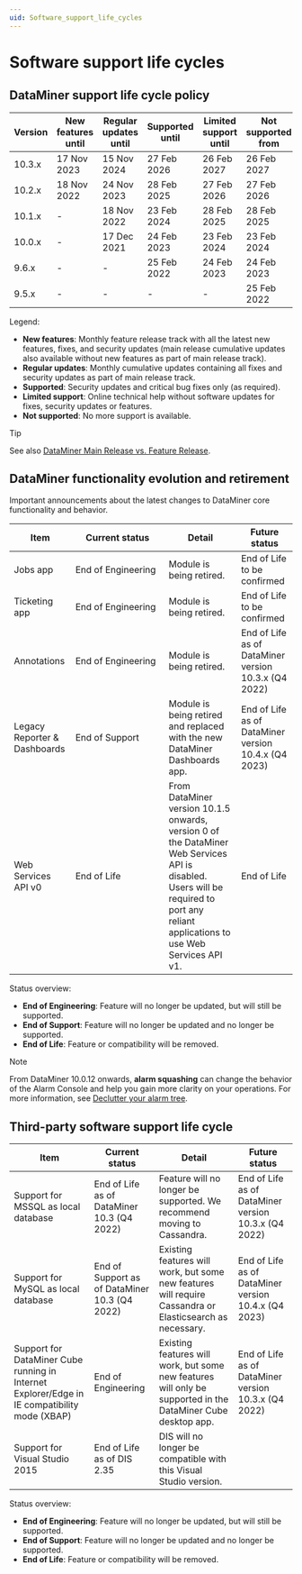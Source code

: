 ```yaml
---
uid: Software_support_life_cycles
---
```


# Software support life cycles

## DataMiner support life cycle policy

| Version | New features until | Regular updates until | Supported until | Limited support until | Not supported from |
|---------|---------|---------|---------|---------|---------|
| 10.3.x | 17 Nov 2023 | 15 Nov 2024 | 27 Feb 2026 | 26 Feb 2027 | 26 Feb 2027 |
| 10.2.x | 18 Nov 2022 | 24 Nov 2023 | 28 Feb 2025 | 27 Feb 2026 | 27 Feb 2026 |
| 10.1.x | -           | 18 Nov 2022 | 23 Feb 2024 | 28 Feb 2025 | 28 Feb 2025 |
| 10.0.x | -           | 17 Dec 2021 | 24 Feb 2023 | 23 Feb 2024 | 23 Feb 2024 |
| 9.6.x  | -           | -           | 25 Feb 2022 | 24 Feb 2023 | 24 Feb 2023 |
| 9.5.x  | -           | -           | -           | -           | 25 Feb 2022 |

Legend:

- **New features**: Monthly feature release track with all the latest new features, fixes, and security updates (main release cumulative updates also available without new features as part of main release track).
- **Regular updates**: Monthly cumulative updates containing all fixes and security updates as part of main release track.
- **Supported**: Security updates and critical bug fixes only (as required).
- **Limited support**: Online technical help without software updates for fixes, security updates or features.
- **Not supported**: No more support is available.

> [!TIP]
> See also [DataMiner Main Release vs. Feature Release](xref:DataMiner_MR_vs_FR).

## DataMiner functionality evolution and retirement

Important announcements about the latest changes to DataMiner core functionality and behavior.

| Item | <div style="width: 150px;">Current status</div> | Detail | Future status |
|---------|---------|---------|---------|
| Jobs app | End of Engineering | Module is being retired. | End of Life to be confirmed |
| Ticketing app | End of Engineering | Module is being retired. | End of Life to be confirmed |
| Annotations | End of Engineering | Module is being retired. | End of Life as of DataMiner version 10.3.x (Q4 2022) |
| Legacy Reporter & Dashboards | End of Support | Module is being retired and replaced with the new DataMiner Dashboards app. | End of Life as of DataMiner version 10.4.x (Q4 2023) |
|  Web Services API v0 | End of Life | From DataMiner version 10.1.5 onwards, version 0 of the DataMiner Web Services API is disabled. Users will be required to port any reliant applications to use Web Services API v1. | End of Life |

Status overview:

- **End of Engineering**: Feature will no longer be updated, but will still be supported.
- **End of Support**: Feature will no longer be updated and no longer be supported.
- **End of Life**: Feature or compatibility will be removed.

> [!NOTE]
> From DataMiner 10.0.12 onwards, **alarm squashing** can change the behavior of the Alarm Console and help you gain more clarity on your operations. For more information, see [Declutter your alarm tree](https://community.dataminer.services/declutter-your-alarm-tree/).

## Third-party software support life cycle

| Item | Current status | Detail | Future status |
|---------|---------|---------|---------|
| Support for MSSQL as local database | End of Life as of DataMiner 10.3 (Q4 2022) | Feature will no longer be supported. We recommend moving to Cassandra. | End of Life as of DataMiner version 10.3.x (Q4 2022) |
| Support for MySQL as local database | End of Support as of DataMiner 10.3 (Q4 2022) | Existing features will work, but some new features will require Cassandra or Elasticsearch as necessary. | End of Life as of DataMiner version 10.4.x (Q4 2023) |
| Support for DataMiner Cube running in Internet Explorer/Edge in IE compatibility mode (XBAP) | End of Engineering | Existing features will work, but some new features will only be supported in the DataMiner Cube desktop app. | End of Life as of DataMiner version 10.3.x (Q4 2022) |
| Support for Visual Studio 2015 | End of Life as of DIS 2.35 | DIS will no longer be compatible with this Visual Studio version. |   |

Status overview:

- **End of Engineering**: Feature will no longer be updated, but will still be supported.
- **End of Support**: Feature will no longer be updated and no longer be supported.
- **End of Life**: Feature or compatibility will be removed.
